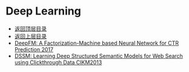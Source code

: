 # Deep Learning

* [返回顶层目录](../../../../README.md)
* [返回上层目录](../advanced-knowledge.md)
* [DeepFM: A Factorization-Machine based Neural Network for CTR Prediction 2017](deepfm/DeepFM-A-Factorization-Machine-based-Neural-Network-for-CTR-Prediction.md)
* [DSSM: Learning Deep Structured Semantic Models for Web Search using Clickthrough Data CIKM2013](dssm/Learning-Deep-Structured-Semantic-Models-for-Web-Search-using-Clickthrough-Data.md)

